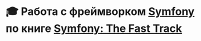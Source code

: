 # :mortar_board: Работа с фреймворком [Symfony](https://symfony.com) по книге [Symfony: The Fast Track](https://symfony.com/doc/6.2/the-fast-track/ru/index.html)